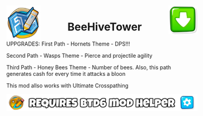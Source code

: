 <a href="https://github.com/BoobaPog/Bee-Hive-Tower-Mod/v0.1.0/BeeHiveTower.dll">
    <img align="left" alt="Icon" height="90" src="Icon.png">
    <img align="right" alt="Download" height="75" src="https://raw.githubusercontent.com/gurrenm3/BTD-Mod-Helper/master/BloonsTD6%20Mod%20Helper/Resources/DownloadBtn.png">
</a>

<h1 align="center">BeeHiveTower</h1>

UPPGRADES:
First Path - Hornets Theme - DPS!!!

Second Path - Wasps Theme - Pierce and projectile agility

Third Path - Honey Bees Theme - Number of bees. Also, this path generates cash for every time it attacks a bloon

This mod allso works with Ultimate Crosspathing


[![Requires BTD6 Mod Helper](https://raw.githubusercontent.com/gurrenm3/BTD-Mod-Helper/master/banner.png)](https://github.com/gurrenm3/BTD-Mod-Helper#readme)
